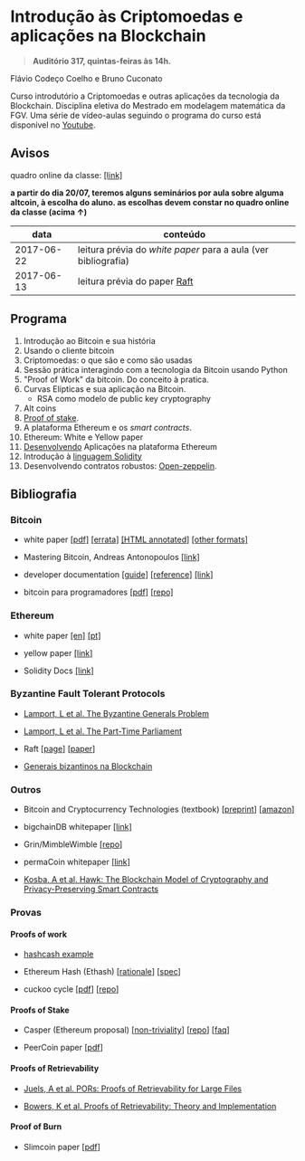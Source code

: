 # Introdução às Criptomoedas e aplicações na Blockchain

> **Auditório 317, quintas-feiras às 14h.**

Flávio Codeço Coelho e Bruno Cuconato

Curso introdutório a Criptomoedas e outras aplicações da tecnologia da
Blockchain. Disciplina eletiva do Mestrado em modelagem matemática da
FGV. Uma série de vídeo-aulas seguindo o programa do curso está
disponível no [Youtube](https://www.youtube.com/watch?v=xqjow06qUEw).

## Avisos

quadro online da classe: [[link]](https://hackmd.io/EYUwhgrATAbFIFooAYCcyEBYAmaFlTiWFRGwgDMQKBmAdkyA?both)

**a partir do dia 20/07, teremos alguns seminários por aula sobre
alguma altcoin, à escolha do aluno. as escolhas devem constar no
quadro online da classe (acima ↑)**

| data       | conteúdo |
| ---------- | -------- |
| 2017-06-22 | leitura prévia do *white paper* para a aula (ver bibliografia) |
| 2017-06-13 | leitura prévia do paper [Raft](https://raft.github.io/raft.pdf) |

## Programa

1. Introdução ao Bitcoin e sua história
2. Usando o cliente bitcoin
3. Criptomoedas: o que são e como são usadas
3. Sessão prática interagindo com a tecnologia da Bitcoin usando Python
4. "Proof of Work" da bitcoin. Do conceito à pratica.
5. Curvas Elípticas e sua aplicação na Bitcoin.
    - RSA como modelo de public key cryptography
6. Alt coins
7. [Proof of stake](https://en.wikipedia.org/wiki/Proof-of-stake).
8. A plataforma Ethereum e os *smart contracts*.
9. Ethereum: White e Yellow paper
10. [Desenvolvendo](/lectures/ethereum-dev.md) Aplicações na plataforma Ethereum
11. Introdução à [linguagem Solidity](/lectures/Solidity.md)
12. Desenvolvendo contratos robustos: [Open-zeppelin](https://openzeppelin.org/).

## Bibliografia

### Bitcoin

- white paper [[pdf]](https://bitcoin.org/bitcoin.pdf) [[errata]](https://gist.github.com/harding/dabea3d83c695e6b937bf090eddf2bb3) [[HTML annotated]](https://genius.com/2683722) [[other formats]](https://github.com/karask/satoshi-paper)

- Mastering Bitcoin, Andreas Antonopoulos [[link]](http://chimera.labs.oreilly.com/books/1234000001802/index.html)

- developer documentation [[guide]](https://bitcoin.org/en/developer-guide) [[reference]](https://bitcoin.org/en/developer-reference) [[link]](https://bitcoin.org/en/developer-documentation)

- bitcoin para programadores [[pdf]](https://www.gitbook.com/download/pdf/book/itsriodejaneiro/bitcoin-para-programadores) [[repo]](https://github.com/BlockchainHub/bitcoin-para-programadores)


### Ethereum

- white paper [[en]](https://github.com/ethereum/wiki/wiki/White-Paper) [[pt]](https://github.com/ethereum/wiki/wiki/%5BPortuguese%5D-White-Paper)

- yellow paper [[link]](https://ethereum.github.io/yellowpaper/paper.pdf)

- Solidity Docs [[link]](http://solidity.readthedocs.io/en/latest/)

### Byzantine Fault Tolerant Protocols

- [Lamport, L et al. The Byzantine Generals Problem](https://www.microsoft.com/en-us/research/publication/byzantine-generals-problem/)

- [Lamport, L et al. The Part-Time Parliament](http://lamport.azurewebsites.net/pubs/lamport-paxos.pdf)

- Raft [[page](https://raft.github.io/)] [[paper](https://raft.github.io/raft.pdf)]
- [Generais bizantinos na Blockchain](https://docs.google.com/presentation/d/1hM2UPkStA0Xx73YC6SZnfGwsAxOTapgYLvB0EKBL9Jo/pub?start=false&loop=false&delayms=3000) 


### Outros

- Bitcoin and Cryptocurrency Technologies (textbook) [[preprint](https://d28rh4a8wq0iu5.cloudfront.net/bitcointech/readings/princeton_bitcoin_book.pdf?a=1)] [[amazon](https://www.amazon.com/gp/product/0691171696/ref=as_li_tl?ie=UTF8&camp=1789&creative=9325&creativeASIN=0691171696&linkCode=as2&tag=jbonneau-20&linkId=59f35df2a92dd877cd22363bd8373a35)]

- bigchainDB whitepaper [[link]](https://www.bigchaindb.com/whitepaper/bigchaindb-whitepaper.pdf)

- Grin/MimbleWimble [[repo](https://github.com/ignopeverell/grin/)]

- permaCoin whitepaper [[link]](https://www.cs.umd.edu/~elaine/docs/permacoin.pdf)

- [Kosba, A et al. Hawk: The Blockchain Model of Cryptography and Privacy-Preserving Smart Contracts](https://eprint.iacr.org/2015/675.pdf)

### Provas

#### Proofs of work

- [hashcash example](https://odanoburu.github.io/hash-cash)

- Ethereum Hash (Ethash) [[rationale](https://github.com/ethereum/wiki/wiki/Ethash-Design-Rationale)] [[spec](https://github.com/ethereum/wiki/wiki/Ethash)]

- cuckoo cycle [[pdf](https://github.com/tromp/cuckoo/blob/master/doc/cuckoo.pdf?raw=true)] [[repo](https://github.com/tromp/cuckoo)]

#### Proofs of Stake

- Casper (Ethereum proposal) [[non-triviality](https://blog.ethereum.org/2014/10/03/slasher-ghost-developments-proof-stake/)] [[repo](https://github.com/ethereum/research)] [[faq](https://github.com/ethereum/wiki/wiki/Proof-of-Stake-FAQ)]

- PeerCoin paper [[pdf](https://peercoin.net/assets/paper/peercoin-paper.pdf)]

#### Proofs of Retrievability

- [Juels, A et al. PORs: Proofs of Retrievability for Large Files](http://www.arijuels.com/wp-content/uploads/2013/09/JK07.pdf)

- [Bowers, K et al. Proofs of Retrievability: Theory and Implementation](http://dl.acm.org/citation.cfm?id=1655015)

#### Proof of Burn

- Slimcoin paper [[pdf](http://www.slimcoin.club/whitepaper.pdf)]
